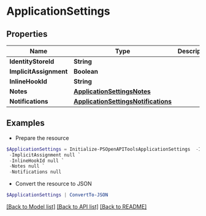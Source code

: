 # ApplicationSettings
## Properties

Name | Type | Description | Notes
------------ | ------------- | ------------- | -------------
**IdentityStoreId** | **String** |  | [optional] 
**ImplicitAssignment** | **Boolean** |  | [optional] 
**InlineHookId** | **String** |  | [optional] 
**Notes** | [**ApplicationSettingsNotes**](ApplicationSettingsNotes.md) |  | [optional] 
**Notifications** | [**ApplicationSettingsNotifications**](ApplicationSettingsNotifications.md) |  | [optional] 

## Examples

- Prepare the resource
```powershell
$ApplicationSettings = Initialize-PSOpenAPIToolsApplicationSettings  -IdentityStoreId null `
 -ImplicitAssignment null `
 -InlineHookId null `
 -Notes null `
 -Notifications null
```

- Convert the resource to JSON
```powershell
$ApplicationSettings | ConvertTo-JSON
```

[[Back to Model list]](../README.md#documentation-for-models) [[Back to API list]](../README.md#documentation-for-api-endpoints) [[Back to README]](../README.md)

